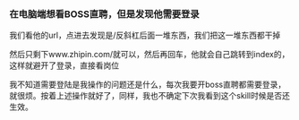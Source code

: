 ### 在电脑端想看BOSS直聘，但是发现他需要登录

我们看他的url，点进去发现是/反斜杠后面一堆东西，我们把这一堆东西都干掉

然后只剩下www.zhipin.com/就可以，然后再回车，他就会自己跳转到index的，这样就避开了登录，直接看岗位

我不知道需要登陆是我操作的问题还是什么，每次我要开boss直聘都需要登录，就很烦。按着上述操作就好了，同样，我也不确定下次我看到这个skill时候是否还生效。
